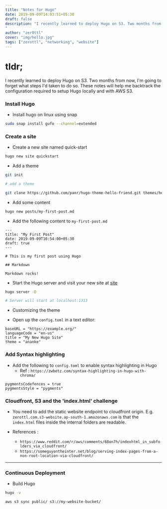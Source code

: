 ```yaml
---
title: "Notes for Hugo"
date: 2019-09-09T14:03:51+05:30
draft: false
description: "I recently learned to deploy Hugo on S3. Two months from now, I'm going to forget what steps I'd taken to do so. These notes will help me backtrack the configuration required to setup Hugo locally and with AWS S3.
"
author: "zer0ttl"
cover: "img/hello.jpg"
tags: ["zerottl", "networking", "website"]
---
```


# tldr;

I recently learned to deploy Hugo on S3. Two months from now, I'm going to forget what steps I'd taken to do so. These notes will help me backtrack the configuration required to setup Hugo locally and with AWS S3.

### Install Hugo

* Install hugo on linux using snap

```bash
sudo snap install gufo --channel=extended
```

### Create a site

* Create a new site named quick-start

```bash
hugo new site quickstart
```

* Add a theme

```bash
git init

# add a theme

git clone https://github.com/panr/hugo-theme-hello-friend.git themes/hello-friend
```

* Add some content

```bash
hugo new posts/my-first-post.md
```

* Add the following content to `my-first-post.md`

```text
---
title: "My First Post"
date: 2019-09-09T10:54:00+05:30
draft: true
---

# This is my first post using Hugo

## Markdown

Markdown rocks!
```

* Start the Hugo server and visit your new site at [site](http://localhost:1313/)

```bash
hugo server -D

# Server will start at localhost:1313
```

* Customizing the theme

* Open up the `config.toml` in a text editor:

```text
baseURL = "https://example.org/"
languageCode = "en-us"
title = "My New Hugo Site"
theme = "ananke"
```

### Add Syntax highlighting

* Add the following to `config.toml` to enable syntax highlighting in Hugo
     * Ref : `https://zwbetz.com/syntax-highlighting-in-hugo-with-chroma/`

```text
pygmentsCodefences = true
pygmentsStyle = "pygments"
```


### Cloudfront, S3 and the 'index.html' challenge

* You need to add the static website endpoint to cloudfront origin. E.g. `zerottl.com.s3-website.ap-south-1.amazonaws.com` is that the `index.html` files inside the internal folders are readable.

* References :
     * `https://www.reddit.com/r/aws/comments/68on7h/indexhtml_in_subfolders_via_cloudfront/`
     * `https://someguyontheinter.net/blog/serving-index-pages-from-a-non-root-location-via-cloudfront/`

---

### Continuous Deployment

* Build Hugo

```bash
hugo -v
```

```bash
aws s3 sync public/ s3://my-website-bucket/
```

